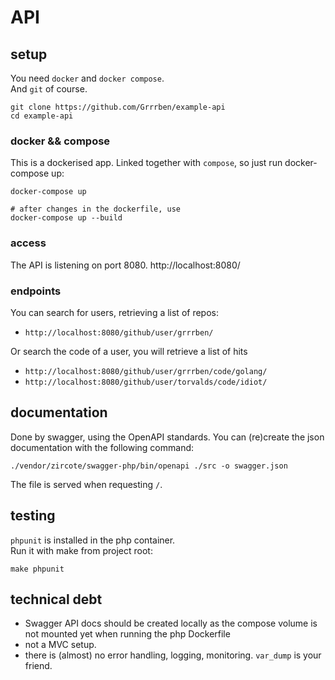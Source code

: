 # API

## setup

You need `docker` and `docker compose`.  
And `git` of course.

```
git clone https://github.com/Grrrben/example-api
cd example-api
```

### docker && compose

This is a dockerised app. 
Linked together with `compose`, so just run docker-compose up:

```
docker-compose up

# after changes in the dockerfile, use
docker-compose up --build
```

### access

The API is listening on port 8080. http://localhost:8080/

### endpoints

You can search for users, retrieving a list of repos:
- `http://localhost:8080/github/user/grrrben/`

Or search the code of a user, you will retrieve a list of hits
- `http://localhost:8080/github/user/grrrben/code/golang/`
- `http://localhost:8080/github/user/torvalds/code/idiot/`

## documentation

Done by swagger, using the OpenAPI standards. 
You can (re)create the json documentation with the following command:

```
./vendor/zircote/swagger-php/bin/openapi ./src -o swagger.json
```

The file is served when requesting `/`.

## testing

`phpunit` is installed in the php container.  
Run it with make from project root:

```
make phpunit 
```

## technical debt

- Swagger API docs should be created locally as the compose volume is not mounted yet when running the php Dockerfile
- not a MVC setup.
- there is (almost) no error handling, logging, monitoring. `var_dump` is your friend.
